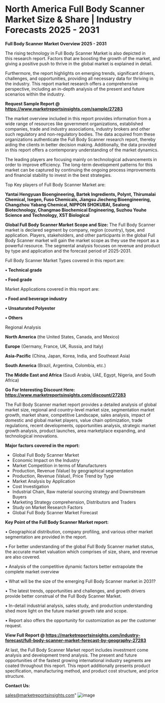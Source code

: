 # North America Full Body Scanner Market Size & Share | Industry Forecasts 2025 - 2031

<Strong> Full Body Scanner Market Overview 2025 - 2031</strong>

The rising technology in Full Body Scanner Market is also depicted in this research report. Factors that are boosting the growth of the market, and giving a positive push to thrive in the global market is explained in detail.

Furthermore, the report highlights on emerging trends, significant drivers, challenges, and opportunities, providing all necessary data for thriving in the industry. This report market research offers a comprehensive perspective, including an in-depth analysis of the present and future scenarios within the industry.

<strong>Request Sample Report @ <a href=https://www.marketreportsinsights.com/sample/27283>https://www.marketreportsinsights.com/sample/27283</a></strong>

The market overview included in this report provides information from a wide range of resources like government organizations, established companies, trade and industry associations, industry brokers and other such regulatory and non-regulatory bodies. The data acquired from these organizations authenticate the Full Body Scanner research report, thereby aiding the clients in better decision making. Additionally, the data provided in this report offers a contemporary understanding of the market dynamics.

The leading players are focusing mainly on technological advancements in order to improve efficiency. The long-term development patterns for this market can be captured by continuing the ongoing process improvements and financial stability to invest in the best strategies.

Top Key players of Full Body Scanner Market are:

<strong>Yantai Hengyuan Bioengineering, Bartek Ingredients, Polynt, Thirumalai Chemical, Isegen, Fuso Chemicals, Jiangsu Jiecheng Bioengineering, Changzhou Yabang Chemical, NIPPON SHOKUBAI, Sealong Biotechnology, Changmao Biochemical Engineering, Suzhou Youhe Science and Technology, XST Biological</strong>

<strong><b>Global Full Body Scanner Market Scope and Size:</b></strong>
The Full Body Scanner market is declared segment by company, region (country), type, and application. Players, stakeholders, and other participants in the global Full Body Scanner market will gain the market scope as they use the report as a powerful resource. The segmental analysis focuses on revenue and product by type and application and the forecast period of 2025-2031.

Full Body Scanner Market Types covered in this report are:

<strong>• Technical grade

• Food grade</strong>

Market Applications covered in this report are:

<strong>• Food and beverage industry

• Unsaturated Polyester

• Others</strong> 

Regional Analysis

<strong>North America</strong> (the United States, Canada, and Mexico)

<strong>Europe</strong> (Germany, France, UK, Russia, and Italy)

<strong>Asia-Pacific</strong> (China, Japan, Korea, India, and Southeast Asia)

<strong>South America</strong> (Brazil, Argentina, Colombia, etc.)

<strong>The Middle East and Africa</strong> (Saudi Arabia, UAE, Egypt, Nigeria, and South Africa)

<strong>Go For Interesting Discount Here: <a href=https://www.marketreportsinsights.com/discount/27283>https://www.marketreportsinsights.com/discount/27283</a></strong>

The Full Body Scanner market report provides a detailed analysis of global market size, regional and country-level market size, segmentation market growth, market share, competitive Landscape, sales analysis, impact of domestic and global market players, value chain optimization, trade regulations, recent developments, opportunities analysis, strategic market growth analysis, product launches, area marketplace expanding, and technological innovations.

<strong><b>Major factors covered in the report:</b></strong>
<ul>
  <li>Global Full Body Scanner Market </li>
  <li>Economic Impact on the Industry</li>
  <li>Market Competition in terms of Manufacturers</li>
  <li>Production, Revenue (Value) by geographical segmentation</li>
  <li>Production, Revenue (Value), Price Trend by Type</li>
  <li>Market Analysis by Application</li>
  <li>Cost Investigation</li>
  <li>Industrial Chain, Raw material sourcing strategy and Downstream Buyers</li>
  <li>Marketing Strategy comprehension, Distributors and Traders</li>
  <li>Study on Market Research Factors</li>
  <li>Global Full Body Scanner Market Forecast</li>
</ul>

<strong><b>Key Point of the Full Body Scanner Market report:</b></strong>

• Geographical distribution, company profiling, and various other market segmentation are provided in the report.

• For better understanding of the global Full Body Scanner market status, the accurate market valuation which comprises of size, share, and revenue are also covered.

• Analysis of the competitive dynamic factors better extrapolate the complete market overview

• What will be the size of the emerging Full Body Scanner market in 2031?

• The latest trends, opportunities and challenges, and growth drivers provide better construal of the Full Body Scanner Market.

• In-detail industrial analysis, sales study, and production understanding shed more light on the future market growth rate and scope.

• Report also offers the opportunity for customization as per the customer request.

<strong><b>View Full Report @ <a href=https://marketreportsinsights.com/industry-forecast/full-body-scanner-market-forecast-by-geography-27283>https://marketreportsinsights.com/industry-forecast/full-body-scanner-market-forecast-by-geography-27283</a></b></strong>


At last, the Full Body Scanner Market report includes investment come analysis and development trend analysis. The present and future opportunities of the fastest growing international industry segments are coated throughout this report. This report additionally presents product specification, manufacturing method, and product cost structure, and price structure.

<strong>Contact Us:</strong>

sales@marketreportsinsights.com"
![image](https://github.com/user-attachments/assets/bd2cb286-fb2c-4284-a054-93766543f5c5)
